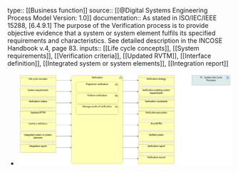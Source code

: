 type:: [[Business function]]
source:: [[@Digital Systems Engineering Process Model Version: 1.0]]
documentation:: As stated in ISO/IEC/IEEE 15288, [6.4.9.1] The purpose of the Verification process is to provide objective evidence that a system or system element fulfils its specified requirements and characteristics.  See detailed description in the INCOSE Handbook v.4, page 83.
inputs:: [[Life cycle concepts]], [[System requirements]], [[Verification criteria]], [[Updated RVTM]], [[Interface definition]], [[Integrated system or system elements]], [[Integration report]]

- ![image.png](../assets/image_1689441446018_0.png)